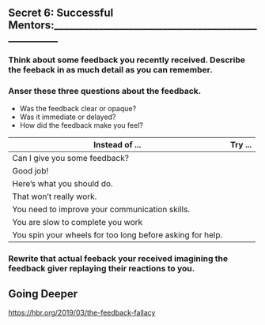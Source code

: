 ## Secret  6: Successful Mentors:___________________________________________________

### Think about some feedback you recently received. Describe the feeback in as much detail as you can remember.

### Anser these three questions about the feedback. 
  - Was the feedback clear or opaque?
  - Was it immediate or delayed?
  - How did the feedback make you feel?


|Instead of ...                                  | Try ...                              |
|------------------------------------------------|--------------------------------------|
| Can I give you some feedback?                  |                                      |
| Good job!                                      |                                      |
| Here’s what you should do.                     |                                      |
| That won’t really work.                        |                                      |
| You need to improve your communication skills. |                                      |
| You are slow to complete you work              |                                      |
| You spin your wheels for too long before asking for help.|                            |

### Rewrite that actual feeback your received imagining the feedback giver replaying their reactions to you.


## Going Deeper

https://hbr.org/2019/03/the-feedback-fallacy
